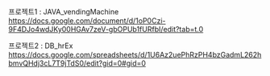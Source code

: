 프로젝트1 : JAVA_vendingMachine
https://docs.google.com/document/d/1oP0Czi-9F4DJo4wdJKy00HGAv7zeV-gbOPUb1fURfbI/edit?tab=t.0

프로젝트2 : DB_hrEx
https://docs.google.com/spreadsheets/d/1U6Az2uePhRzPH4bzGadmL262hbmvQHdj3cL7T9jTdS0/edit?gid=0#gid=0
